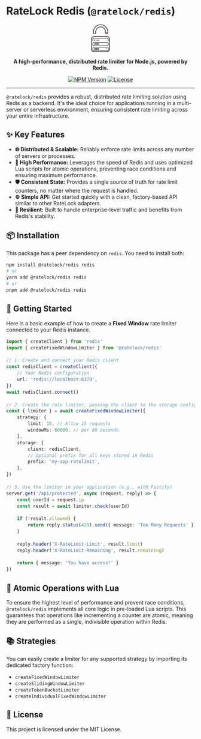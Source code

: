 # RateLock Redis (`@ratelock/redis`)

<p align="center">
  <img src="https://raw.githubusercontent.com/saoudi-h/ratelock/main/apps/playground/public/logo.svg" alt="RateLock Logo" width="50">
</p>

<p align="center">
  <strong>A high-performance, distributed rate limiter for Node.js, powered by Redis.</strong>
</p>

<p align="center">
  <a href="https://www.npmjs.com/package/@ratelock/redis"><img src="https://img.shields.io/npm/v/@ratelock/redis.svg" alt="NPM Version"></a>
  <a href="https://github.com/saoudi-h/ratelock/blob/main/LICENSE"><img src="https://img.shields.io/npm/l/@ratelock/redis.svg" alt="License"></a>
</p>

---

`@ratelock/redis` provides a robust, distributed rate limiting solution using Redis as a backend. It's the ideal choice for applications running in a multi-server or serverless environment, ensuring consistent rate limiting across your entire infrastructure.

## ✨ Key Features

- **🌐 Distributed & Scalable:** Reliably enforce rate limits across any number of servers or processes.
- **🚀 High Performance:** Leverages the speed of Redis and uses optimized Lua scripts for atomic operations, preventing race conditions and ensuring maximum performance.
- **🛡️ Consistent State:** Provides a single source of truth for rate limit counters, no matter where the request is handled.
- **⚙️ Simple API:** Get started quickly with a clean, factory-based API similar to other RateLock adapters.
- **💪 Resilient:** Built to handle enterprise-level traffic and benefits from Redis's stability.

## 📦 Installation

This package has a peer dependency on `redis`. You need to install both:

```bash
npm install @ratelock/redis redis
# or
yarn add @ratelock/redis redis
# or
pnpm add @ratelock/redis redis
```

## 🚀 Getting Started

Here is a basic example of how to create a **Fixed Window** rate limiter connected to your Redis instance.

```typescript
import { createClient } from 'redis'
import { createFixedWindowLimiter } from '@ratelock/redis'

// 1. Create and connect your Redis client
const redisClient = createClient({
    // Your Redis configuration
    url: 'redis://localhost:6379',
})
await redisClient.connect()

// 2. Create the rate limiter, passing the client to the storage config
const { limiter } = await createFixedWindowLimiter({
    strategy: {
        limit: 15, // Allow 15 requests
        windowMs: 60000, // per 60 seconds
    },
    storage: {
        client: redisClient,
        // Optional prefix for all keys stored in Redis
        prefix: 'my-app-ratelimit',
    },
})

// 3. Use the limiter in your application (e.g., with Fastify)
server.get('/api/protected', async (request, reply) => {
    const userId = request.ip
    const result = await limiter.check(userId)

    if (!result.allowed) {
        return reply.status(429).send({ message: 'Too Many Requests' })
    }

    reply.header('X-RateLimit-Limit', result.limit)
    reply.header('X-RateLimit-Remaining', result.remaining)

    return { message: 'You have access!' }
})
```

## 🤖 Atomic Operations with Lua

To ensure the highest level of performance and prevent race conditions, `@ratelock/redis` implements all core logic in pre-loaded Lua scripts. This guarantees that operations like incrementing a counter are atomic, meaning they are performed as a single, indivisible operation within Redis.

## 📚 Strategies

You can easily create a limiter for any supported strategy by importing its dedicated factory function:

- `createFixedWindowLimiter`
- `createSlidingWindowLimiter`
- `createTokenBucketLimiter`
- `createIndividualFixedWindowLimiter`

## 📜 License

This project is licensed under the MIT License.
